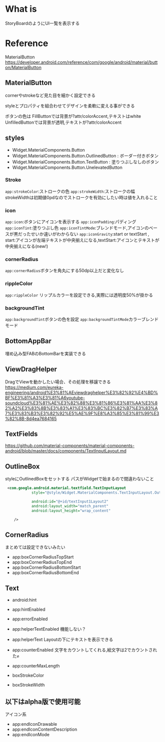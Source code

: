 # What is

StoryBoardのようにUI一覧を表示する

# Reference

MaterialButton
https://developer.android.com/reference/com/google/android/material/button/MaterialButton

## MaterialButton

cornerやstrokeなど見た目を細かく設定できる

styleとプロパティを組合わせてデザインを柔軟に変える事ができる

ボタンの色は
FillButtonでは背景が?attr/colorAccent,テキストはwhite
UnfilledButtonでは背景が透明,テキストが?attr/colorAccent

## styles

- Widget.MaterialComponents.Button
- Widget.MaterialComponents.Button.OutlinedButton : ボーダー付きボタン
- Widget.MaterialComponents.Button.TextButton : 塗りつぶしなしのボタン
- Widget.MaterialComponents.Button.UnelevatedButton


### Stroke

`app:strokeColor`:ストロークの色
`app:strokeWidth`:ストロークの幅
strokeWidthは初期値0pdなのでストロークを有効にしたい時は値を入れること

### icon

`app:icon`:ボタンにアイコンを表示する
`app:iconPadding`:パディング
`app:iconTint`:塗りつぶし色
`app:iconTintMode`:ブレンドモード,アイコンのベースが黒だったせいか違いがわからない
`app:iconGravity`:start or textStart , start:アイコンが左端テキストが中央揃えになる,textStart:アイコンとテキストが中央揃えになる(new!)


### cornerRadius

`app:cornerRadius`ボタンを角丸にする50dp以上だと変化なし

### rippleColor
`app:rippleColor` リップルカラーを設定できる,実際には透明度50%が掛かる

### backgroundTint

`app:backgroundTint`ボタンの色を設定
`app:backgroundTintMode`カラーブレンドモード

## BottomAppBar

埋め込み型FABのBottomBarを実装できる

## ViewDragHelper
DragでViewを動かしたい場合、その処理を移譲できる
https://medium.com/eureka-engineering/android%E3%81%AEviewdraghelper%E3%82%92%E4%BD%BF%E3%81%A3%E3%81%A6youtube-soundcloud%E3%81%AE%E3%82%88%E3%81%86%E3%81%AA%E3%82%A2%E3%83%8B%E3%83%A1%E3%83%BC%E3%82%B7%E3%83%A7%E3%83%B3%E3%82%92%E5%AE%9F%E8%A3%85%E3%81%99%E3%82%8B-8d4ea7684165


## TextFields

https://github.com/material-components/material-components-android/blob/master/docs/components/TextInputLayout.md

## OutlineBox

styleにOutlinedBoxをセットする
パスがWidgetで始まるので間違わないこと

```xml
 <com.google.android.material.textfield.TextInputLayout
            style="@style/Widget.MaterialComponents.TextInputLayout.OutlinedBox"

            android:id="@+id/textInput1Layout2"
            android:layout_width="match_parent"
            android:layout_height="wrap_content"

    />
```

## CornerRadius

まとめては設定できないみたい

- app:boxCornerRadiusTopStart
- app:boxCornerRadiusTopEnd
- app:boxCornerRadiusBottomStart
- app:boxCornerRadiusBottomEnd

## Text

- android:hint
- app:hintEnabled

- app:errorEnabled
- app:helperTextEnabled 機能しない？
- app:helperText Layoutの下にテキストを表示できる

- app:counterEnabled 文字をカウントしてくれる,絵文字は2でカウントされた✊
- app:counterMaxLength

- boxStrokeColor
- boxStrokeWidth

## 以下はalpha版で使用可能

アイコン系

- app:endIconDrawable
- app:endIconContentDescription
- app:endIconMode
